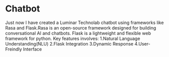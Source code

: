 # Chatbot
Just now
I have created a Luminar Technolab chatbot using frameworks like Rasa and Flask.Rasa is an open-source framework designed for building conversational AI and chatbots. Flask is a lightweight and flexible web framework for python.
Key features involves:
1.Natural Language Understanding(NLU)
2.Flask Integration
3.Dynamic Response
4.User-Freindly Interface
